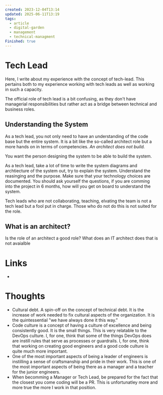 ```yaml
---
created: 2023-12-04T13:14
updated: 2025-06-11T13:19
tags:
  - article
  - digital-garden
  - management
  - technical-managment
Finished: true
---
```


# Tech Lead
Here, I write about my experience with the concept of tech-lead. This pertains both to my experience working with tech leads as well as working in such a capacity. 

The official role of tech lead is a bit confusing, as they don't have managerial responsibilities but rather act as a bridge between technical and business roles. 

## Understanding the System
As a tech lead, you not only need to have an understanding of the code base but the entire system. It is a bit like the so-called architect role but a more hands on in terms of competencies. *An architect does not build.* 

You want the person designing the system to be able to build the system. 

As a tech lead, take a lot of time to write the system diagrams and archtiecture of the system out, try to explain the system. Understand the reasinging and the purpose. Make sure that your technology choices are documented. You should ask yourself the questions, if you are comming into the project in 6 months, how will you get on board to understand the system. 

Tech leads who are not collaborating, teaching, elvating the team is not a tech lead but a fool put in charge. Those who do not do this is not suited for the role. 

## What is an architect? 
Is the role of an architect a good role? What does an IT architect does that is not avaialble

# Links
- 

# Thoughts 
- Cultural debt. A spin-off on the concept of technical debt. It is the increase of work needed to fix cultural aspects of the organization. It is the quintessential "we have always done it this way."
- Code culture is a concept of having a culture of excellence and being consistently good. It is the small things. This is very relatable to the DevOps culture. I, for one, think that some of the things DevOps does are instill rules that serve as processes or guardrails. I, for one, think that working on creating good engineers and a good code culture is quite much more important. 
- One of the most important aspects of being a leader of engineers is instilling a sense of craftsmanship and pride in their work. This is one of the most important aspects of being there as a manager and a teacher for the junior engineers. 
- When becomming a Manager or Tech Lead, be prepared for the fact that the closest you come coding will be a PR. This is unfortunatley more and more true the more I work in that position.  
